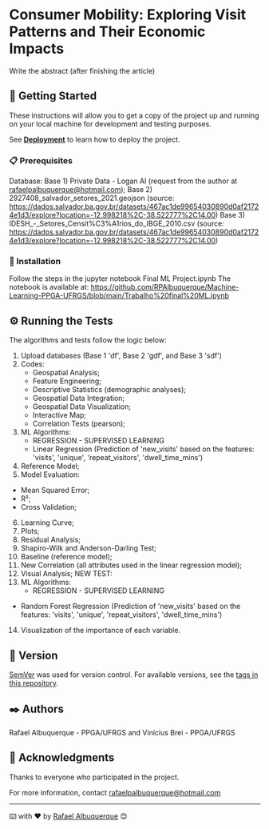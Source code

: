 # Consumer Mobility: Exploring Visit Patterns and Their Economic Impacts

Write the abstract (after finishing the article)

## 🚀 Getting Started

These instructions will allow you to get a copy of the project up and running on your local machine for development and testing purposes.

See **[Deployment](#-deployment)** to learn how to deploy the project.

### 📋 Prerequisites

Database:
Base 1) Private Data - Logan AI (request from the author at rafaelpalbuquerque@hotmail.com);
Base 2) 2927408_salvador_setores_2021.geojson (source: https://dados.salvador.ba.gov.br/datasets/467ac1de99654030890d0af21724e1d3/explore?location=-12.998218%2C-38.522777%2C14.00)
Base 3) IDESH_-_Setores_Censit%C3%A1rios_do_IBGE_2010.csv (source: https://dados.salvador.ba.gov.br/datasets/467ac1de99654030890d0af21724e1d3/explore?location=-12.998218%2C-38.522777%2C14.00)


### 🔧 Installation

Follow the steps in the jupyter notebook Final ML Project.ipynb
The notebook is available at: https://github.com/RPAlbuquerque/Machine-Learning-PPGA-UFRGS/blob/main/Trabalho%20final%20ML.ipynb


## ⚙️ Running the Tests

The algorithms and tests follow the logic below:
1) Upload databases (Base 1 'df', Base 2 'gdf', and Base 3 'sdf')
2) Codes:
   - Geospatial Analysis;
   - Feature Engineering;
   - Descriptive Statistics (demographic analyses);
   - Geospatial Data Integration;
   - Geospatial Data Visualization;
   - Interactive Map;
   - Correlation Tests (pearson);
3) ML Algorithms:
    * REGRESSION - SUPERVISED LEARNING
   - Linear Regression (Prediction of 'new_visits' based on the features: 'visits', 'unique', 'repeat_visitors', 'dwell_time_mins')
 4) Reference Model;
 5) Model Evaluation:
   - Mean Squared Error;
   - R²;
   - Cross Validation;
 6) Learning Curve;
 7) Plots;
 8) Residual Analysis;
 9) Shapiro-Wilk and Anderson-Darling Test;
 10) Baseline (reference model);
 11) New Correlation (all attributes used in the linear regression model);
 12) Visual Analysis;
     NEW TEST:
13) ML Algorithms:
    * REGRESSION - SUPERVISED LEARNING
   - Random Forest Regression (Prediction of 'new_visits' based on the features: 'visits', 'unique', 'repeat_visitors', 'dwell_time_mins')
14) Visualization of the importance of each variable.

## 📌 Version

[SemVer](http://semver.org/) was used for version control. For available versions, see the [tags in this repository](https://github.com/suas/tags/do/projeto). 

## ✒️ Authors

Rafael Albuquerque - PPGA/UFRGS and
Vinícius Brei - PPGA/UFRGS


## 🎁 Acknowledgments

Thanks to everyone who participated in the project.

For more information, contact rafaelpalbuquerque@hotmail.com


---
⌨️ with ❤️ by [Rafael Albuquerque](https://github.com/RPAlbuquerque) 😊
